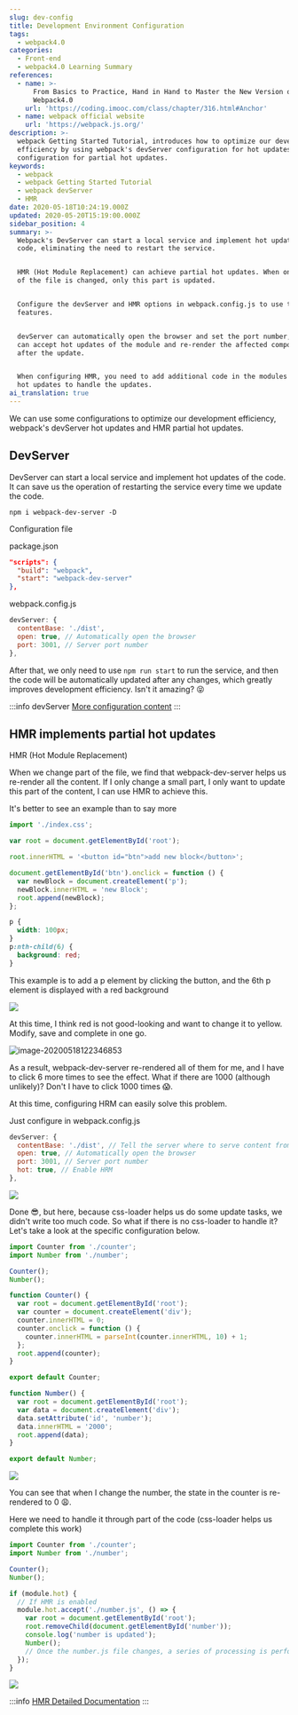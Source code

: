 ```yaml
---
slug: dev-config
title: Development Environment Configuration
tags:
  - webpack4.0
categories:
  - Front-end
  - webpack4.0 Learning Summary
references:
  - name: >-
      From Basics to Practice, Hand in Hand to Master the New Version of
      Webpack4.0
    url: 'https://coding.imooc.com/class/chapter/316.html#Anchor'
  - name: webpack official website
    url: 'https://webpack.js.org/'
description: >-
  webpack Getting Started Tutorial, introduces how to optimize our development
  efficiency by using webpack's devServer configuration for hot updates and HMR
  configuration for partial hot updates.
keywords:
  - webpack
  - webpack Getting Started Tutorial
  - webpack devServer
  - HMR
date: 2020-05-18T10:24:19.000Z
updated: 2020-05-20T15:19:00.000Z
sidebar_position: 4
summary: >-
  Webpack's DevServer can start a local service and implement hot updates of the
  code, eliminating the need to restart the service.


  HMR (Hot Module Replacement) can achieve partial hot updates. When only part
  of the file is changed, only this part is updated.


  Configure the devServer and HMR options in webpack.config.js to use these
  features.


  devServer can automatically open the browser and set the port number, and HMR
  can accept hot updates of the module and re-render the affected components
  after the update.


  When configuring HMR, you need to add additional code in the modules that need
  hot updates to handle the updates.
ai_translation: true
---
```


We can use some configurations to optimize our development efficiency, webpack's devServer hot updates and HMR partial hot updates.

<!--truncate-->

## DevServer

DevServer can start a local service and implement hot updates of the code. It can save us the operation of restarting the service every time we update the code.

```
npm i webpack-dev-server -D
```

Configuration file

package.json

```json
"scripts": {
  "build": "webpack",
  "start": "webpack-dev-server"
},
```

webpack.config.js

```js
devServer: {
  contentBase: './dist',
  open: true, // Automatically open the browser
  port: 3001, // Server port number
},
```

After that, we only need to use `npm run start` to run the service, and then the code will be automatically updated after any changes, which greatly improves development efficiency. Isn't it amazing? 😝

:::info
devServer [More configuration content](https://webpack.js.org/configuration/dev-server/#devserver)
:::

## HMR implements partial hot updates

HMR (Hot Module Replacement)

When we change part of the file, we find that webpack-dev-server helps us re-render all the content. If I only change a small part, I only want to update this part of the content, I can use HMR to achieve this.

It's better to see an example than to say more

<Tabs>
<TabItem value="index.js" label="index.js">

```js
import './index.css';

var root = document.getElementById('root');

root.innerHTML = '<button id="btn">add new block</button>';

document.getElementById('btn').onclick = function () {
  var newBlock = document.createElement('p');
  newBlock.innerHTML = 'new Block';
  root.append(newBlock);
};
```

</TabItem>
<TabItem value="index.css" label="index.css">

```css
p {
  width: 100px;
}
p:nth-child(6) {
  background: red;
}
```

</TabItem>
</Tabs>

This example is to add a p element by clicking the button, and the 6th p element is displayed with a red background

![](https://raw.githubusercontent.com/3Alan/images/master/img/hrmtest.gif)

At this time, I think red is not good-looking and want to change it to yellow. Modify, save and complete in one go.

![image-20200518122346853](https://raw.githubusercontent.com/3Alan/images/master/img/image-20200518122346853.png)

As a result, webpack-dev-server re-rendered all of them for me, and I have to click 6 more times to see the effect. What if there are 1000 (although unlikely)? Don't I have to click 1000 times 😱.

At this time, configuring HRM can easily solve this problem.

Just configure in webpack.config.js

```js
devServer: {
  contentBase: './dist', // Tell the server where to serve content from
  open: true, // Automatically open the browser
  port: 3001, // Server port number
  hot: true, // Enable HRM
},
```

![](https://raw.githubusercontent.com/3Alan/images/master/img/blockTest.gif)

Done 😎, but here, because css-loader helps us do some update tasks, we didn't write too much code. So what if there is no css-loader to handle it? Let's take a look at the specific configuration below.

<Tabs>
<TabItem value="index.js" label="index.js">

```js
import Counter from './counter';
import Number from './number';

Counter();
Number();
```

</TabItem>
<TabItem value="counter.js" label="counter.js">

```js
function Counter() {
  var root = document.getElementById('root');
  var counter = document.createElement('div');
  counter.innerHTML = 0;
  counter.onclick = function () {
    counter.innerHTML = parseInt(counter.innerHTML, 10) + 1;
  };
  root.append(counter);
}

export default Counter;
```

</TabItem>
<TabItem value="number.js" label="number.js">

```js
function Number() {
  var root = document.getElementById('root');
  var data = document.createElement('div');
  data.setAttribute('id', 'number');
  data.innerHTML = '2000';
  root.append(data);
}

export default Number;
```

</TabItem>
</Tabs>

![](https://raw.githubusercontent.com/3Alan/images/master/img/test3.gif)

You can see that when I change the number, the state in the counter is re-rendered to 0 😩.

Here we need to handle it through part of the code (css-loader helps us complete this work)

```js
import Counter from './counter';
import Number from './number';

Counter();
Number();

if (module.hot) {
  // If HMR is enabled
  module.hot.accept('./number.js', () => {
    var root = document.getElementById('root');
    root.removeChild(document.getElementById('number'));
    console.log('number is updated');
    Number();
    // Once the number.js file changes, a series of processing is performed
  });
}
```

![](https://raw.githubusercontent.com/3Alan/images/master/img/test4.gif)

:::info
[HMR Detailed Documentation](https://webpack.js.org/guides/hot-module-replacement/)
:::
